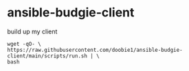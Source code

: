 # ansible-budgie-client
build up my client



```console
wget -qO- \
https://raw.githubusercontent.com/doobie1/ansible-budgie-client/main/scripts/run.sh | \
bash
```
